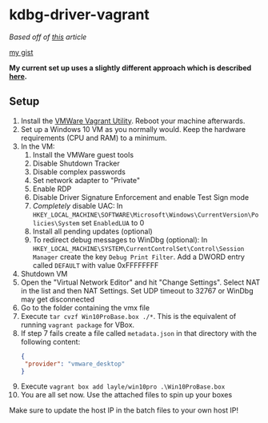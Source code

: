 # kdbg-driver-vagrant

_Based off of [this](https://secret.club/2020/04/10/kernel_debugging_in_seconds.html) article_

[my gist](https://gist.github.com/ioncodes/2383d35fe7ddf8d52333f7cb0b1e6a85)

**My current set up uses a slightly different approach which is described [here](fast/).**

## Setup

1. Install the [VMWare Vagrant Utility](https://www.vagrantup.com/vmware/downloads). Reboot your machine afterwards.
2. Set up a Windows 10 VM as you normally would. Keep the hardware requirements (CPU and RAM) to a minimum.
3. In the VM:
   1. Install the VMWare guest tools
   2. Disable Shutdown Tracker
   3. Disable complex passwords
   4. Set network adapter to "Private"
   5. Enable RDP
   6. Disable Driver Signature Enforcement and enable Test Sign mode
   7. *Completely* disable UAC: In `HKEY_LOCAL_MACHINE\SOFTWARE\Microsoft\Windows\CurrentVersion\Policies\System` set `EnabledLUA` to 0
   8. Install all pending updates (optional)
   9. To redirect debug messages to WinDbg (optional): In `HKEY_LOCAL_MACHINE\SYSTEM\CurrentControlSet\Control\Session Manager` create the key `Debug Print Filter`. Add a DWORD entry called `DEFAULT` with value 0xFFFFFFFF
4. Shutdown VM
5. Open the "Virtual Network Editor" and hit "Change Settings". Select NAT in the list and then NAT Settings. Set UDP timeout to 32767 or WinDbg may get disconnected
6. Go to the folder containing the vmx file
7. Execute `tar cvzf Win10ProBase.box ./*`. This is the equivalent of running `vagrant package` for VBox.
8. If step 7 fails create a file called `metadata.json` in that directory with the following content:
   ```json
   {
    "provider": "vmware_desktop"
   }
   ```
8. Execute `vagrant box add layle/win10pro .\Win10ProBase.box`
9. You are all set now. Use the attached files to spin up your boxes

Make sure to update the host IP in the batch files to your own host IP!
